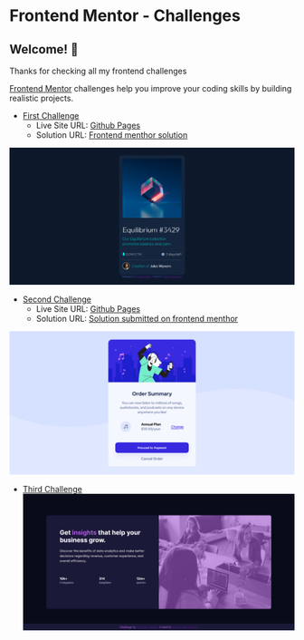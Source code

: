 # Frontend Mentor - Challenges

## Welcome! 👋

Thanks for checking all my frontend challenges

[Frontend Mentor](https://www.frontendmentor.io) challenges help you improve your coding skills by building realistic projects.

- [First Challenge](Challenge01-NftPreviewCard/)
    - Live Site URL: [Github Pages](https://thiagovasc.github.io/Nft-Preview-Card/)
    - Solution URL: [Frontend menthor solution](https://www.frontendmentor.io/solutions/responsive-nft-preview-card-hwXVReWLj)

![](Challenge01-NftPreviewCard/design/nftpreviewcard-screenshot.png)

- [Second Challenge](Challenge02-OrderSumary/)
    - Live Site URL: [Github Pages](https://thiagovasc.github.io/Order-Summary/)
    - Solution URL: [Solution submitted on frontend menthor](https://www.frontendmentor.io/solutions/responsive-landing-page-using-flexbox-oXT-T_NF5)

![](Challenge02-OrderSumary/design/order_summary_solution_screenshot.png)

- [Third Challenge](https://www.frontendmentor.io/challenges/stats-preview-card-component-8JqbgoU62)
![](Challenge03-StatsPreview/design/Screenshot-Stats-preview-card-component.png)
